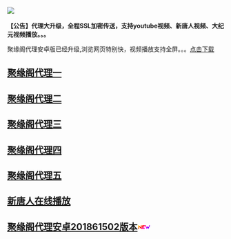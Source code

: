 ![](https://raw.githubusercontent.com/hao369/a/master/j.jpg)

**【公告】代理大升级，全程SSL加密传送，支持youtube视频、新唐人视频、大纪元视频播放。。。**

聚缘阁代理安卓版已经升级,浏览网页特别快，视频播放支持全屏。。。[点击下载](https://github.com/dtw9/9/raw/master/201861502.apk)

##  [聚缘阁代理一](http://25y4.jyge.vgivideo.com/)

##  [聚缘阁代理二](http://5y7yra.gae.geass.tv/)

##  [聚缘阁代理三](http://5y67rt.iew.supersociallife.com/)

##  [聚缘阁代理四](http://57h6ga.vsam.corriee.org/)

##  [聚缘阁代理五](http://5yty6ugrt.swqm.cesedria.com/)

##  [新唐人在线播放](http://fuu6er35.tre.iloile.com/xtr.html)







##  [聚缘阁代理安卓201861502版本](https://github.com/dtw9/9/raw/master/201861502.apk)![](https://raw.githubusercontent.com/jyg-1/jyg/master/new.gif)



